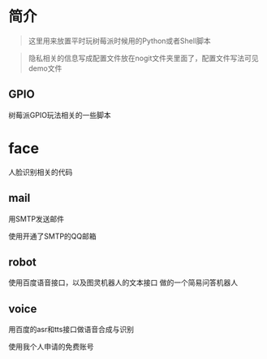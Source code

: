 # 简介

> 这里用来放置平时玩树莓派时候用的Python或者Shell脚本

> 隐私相关的信息写成配置文件放在nogit文件夹里面了，配置文件写法可见demo文件

## GPIO

树莓派GPIO玩法相关的一些脚本

# face

人脸识别相关的代码

## mail

用SMTP发送邮件

使用开通了SMTP的QQ邮箱

## robot

使用百度语音接口，以及图灵机器人的文本接口
做的一个简易问答机器人

## voice

用百度的asr和tts接口做语音合成与识别

使用我个人申请的免费账号
